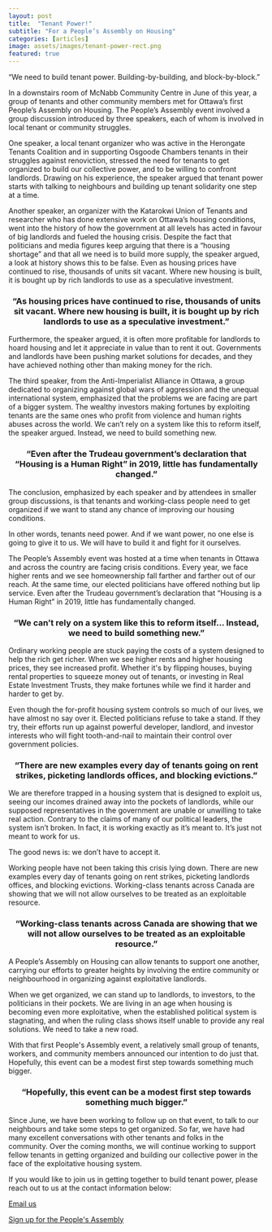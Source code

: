 ```yaml
---
layout: post
title:  "Tenant Power!"
subtitle: "For a People’s Assembly on Housing"
categories: [articles]
image: assets/images/tenant-power-rect.png
featured: true
---
```


“We need to build tenant power. Building-by-building, and block-by-block.”

In a downstairs room of McNabb Community Centre in June of this year, a group of tenants and other community members met for Ottawa’s first People’s Assembly on Housing. The People’s Assembly event involved a group discussion introduced by three speakers, each of whom is involved in local tenant or community struggles.

One speaker, a local tenant organizer who was active in the Herongate Tenants Coalition and in supporting Osgoode Chambers tenants in their struggles against renoviction, stressed the need for tenants to get organized to build our collective power, and to be willing to confront landlords. Drawing on his experience, the speaker argued that tenant power starts with talking to  neighbours and building up tenant solidarity one step at a time.  

Another speaker, an organizer with the Katarokwi Union of Tenants and researcher who has done extensive work on Ottawa’s housing conditions, went into the history of how the government at all levels has acted in favour of big landlords and fueled the housing crisis. Despite the fact that politicians and media figures keep arguing that there is a “housing shortage” and that all we need is to build more supply, the speaker argued, a look at history shows this to be false. Even as housing prices have continued to rise, thousands of units sit vacant. Where new housing is built, it is bought up by rich landlords to use as a speculative investment. 

<div align="center"> <h3> “As housing prices have continued to rise, thousands of units sit vacant. Where new housing is built, it is bought up by rich landlords to use as a speculative investment.” </h3> </div>

Furthermore, the speaker argued, it is often more profitable for landlords to hoard housing and let it appreciate in value than to rent it out. Governments and landlords have been pushing market solutions for decades, and they have achieved nothing other than making money for the rich.

The third speaker, from the Anti-Imperialist Alliance in Ottawa, a group dedicated to organizing against global wars of aggression and the unequal international system, emphasized that the problems we are facing are part of a bigger system. The wealthy investors making fortunes by exploiting tenants are the same ones who profit from violence and human rights abuses across the world. We can’t rely on a system like this to reform itself, the speaker argued. Instead, we need to build something new.

<div align="center"> <h3> “Even after the Trudeau government’s declaration that “Housing is a Human Right” in 2019, little has fundamentally changed.” </h3> </div>

The conclusion, emphasized by each speaker and by attendees in smaller group discussions, is that tenants and working-class people need to get organized if we want to stand any chance of improving our housing conditions. 

In other words, tenants need power. And if we want power, no one else is going to give it to us. We will have to build it and fight for it ourselves.

The People’s Assembly event was hosted at a time when tenants in Ottawa and across the country are facing crisis conditions. Every year, we face higher rents and we see homeownership fall farther and farther out of our reach. At the same time, our elected politicians have offered nothing but lip service. Even after the Trudeau government’s declaration that “Housing is a Human Right” in 2019, little has fundamentally changed.

<div align="center"> <h3> “We can’t rely on a system like this to reform itself... Instead, we need to build something new.” </h3> </div>

Ordinary working people are stuck paying the costs of a system designed to help the rich get richer. When we see higher rents and higher housing prices, they see increased profit. Whether it's by flipping houses, buying rental properties to squeeze money out of tenants, or investing in Real Estate Investment Trusts, they make fortunes while we find it harder and harder to get by.

Even though the for-profit housing system controls so much of our lives, we have almost no say over it. Elected politicians refuse to take a stand. If they try, their efforts run up against powerful developer, landlord, and investor interests who will fight tooth-and-nail to maintain their control over government policies.

<div align="center"> <h3> “There are new examples every day of tenants going on rent strikes, picketing landlords offices, and blocking evictions.” </h3> </div>

We are therefore trapped in a housing system that is designed to exploit us, seeing our incomes drained away into the pockets of landlords, while our supposed representatives in the government are unable or unwilling to take real action. Contrary to the claims of many of our political leaders, the system isn’t broken. In fact, it is working exactly as it’s meant to. It’s just not meant to work for us.

The good news is: we don’t have to accept it.

Working people have not been taking this crisis lying down. There are new examples every day of tenants going on rent strikes, picketing landlords offices, and blocking evictions. Working-class tenants across Canada are showing that we will not allow ourselves to be treated as an exploitable resource. 

<div align="center"> <h3> “Working-class tenants across Canada are showing that we will not allow ourselves to be treated as an exploitable resource.” </h3> </div>

A People’s Assembly on Housing can allow tenants to support one another, carrying our efforts to greater heights by involving the entire community or neighbourhood in organizing against exploitative landlords. 

When we get organized, we can stand up to landlords, to investors, to the politicians in their pockets. We are living in an age when housing is becoming even more exploitative, when the established political system is stagnating, and when the ruling class shows itself unable to provide any real solutions. We need to take a new road.

With that first People's Assembly event, a relatively small group of tenants, workers, and community members announced our intention to do just that. Hopefully, this event can be a modest first step towards something much bigger.

<div align="center"> <h3> “Hopefully, this event can be a modest first step towards something much bigger.” </h3> </div>

Since June, we have been working to follow up on that event, to talk to our neighbours and take some steps to get organized. So far, we have had many excellent conversations with other tenants and folks in the community. Over the coming months, we will continue working to support  fellow tenants in getting organized and building our collective power in the face of the exploitative housing system.

If you would like to join us in getting together to build tenant power, please reach out to us at the contact information below:

[Email us](mailto:peoplesassembly613@protonmail.com)

[Sign up for the People's Assembly](https://docs.google.com/forms/d/e/1FAIpQLScBxPSMpSS2qPxb-HyyX8RSJPluu5p4_wuMayUtAfe715C9ig/viewform?usp=sf_link)
